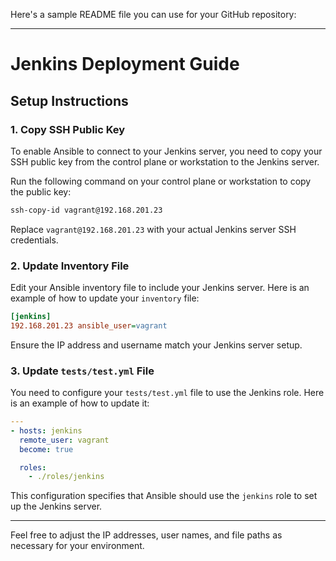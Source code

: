 Here's a sample README file you can use for your GitHub repository:

---

# Jenkins Deployment Guide

## Setup Instructions

### 1. Copy SSH Public Key

To enable Ansible to connect to your Jenkins server, you need to copy your SSH public key from the control plane or workstation to the Jenkins server.

Run the following command on your control plane or workstation to copy the public key:

```bash
ssh-copy-id vagrant@192.168.201.23
```

Replace `vagrant@192.168.201.23` with your actual Jenkins server SSH credentials.

### 2. Update Inventory File

Edit your Ansible inventory file to include your Jenkins server. Here is an example of how to update your `inventory` file:

```ini
[jenkins]
192.168.201.23 ansible_user=vagrant
```

Ensure the IP address and username match your Jenkins server setup.

### 3. Update `tests/test.yml` File

You need to configure your `tests/test.yml` file to use the Jenkins role. Here is an example of how to update it:

```yaml
---
- hosts: jenkins
  remote_user: vagrant
  become: true

  roles:
    - ./roles/jenkins
```

This configuration specifies that Ansible should use the `jenkins` role to set up the Jenkins server.

---

Feel free to adjust the IP addresses, user names, and file paths as necessary for your environment.